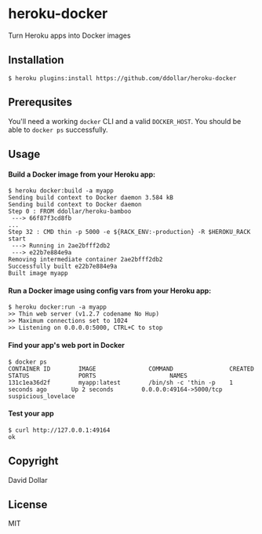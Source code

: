 # heroku-docker

Turn Heroku apps into Docker images

## Installation

    $ heroku plugins:install https://github.com/ddollar/heroku-docker

## Prerequsites

You'll need a working `docker` CLI and a valid `DOCKER_HOST`.
You should be able to `docker ps` successfully.

## Usage

#### Build a Docker image from your Heroku app:

    $ heroku docker:build -a myapp
    Sending build context to Docker daemon 3.584 kB
    Sending build context to Docker daemon
    Step 0 : FROM ddollar/heroku-bamboo
     ---> 66f87f3cd8fb
    ...
    Step 32 : CMD thin -p 5000 -e ${RACK_ENV:-production} -R $HEROKU_RACK start
     ---> Running in 2ae2bfff2db2
     ---> e22b7e884e9a
    Removing intermediate container 2ae2bfff2db2
    Successfully built e22b7e884e9a
    Built image myapp

#### Run a Docker image using config vars from your Heroku app:

    $ heroku docker:run -a myapp
    >> Thin web server (v1.2.7 codename No Hup)
    >> Maximum connections set to 1024
    >> Listening on 0.0.0.0:5000, CTRL+C to stop

#### Find your app's web port in Docker

    $ docker ps
    CONTAINER ID        IMAGE               COMMAND                CREATED             STATUS              PORTS                     NAMES
    131c1ea36d2f        myapp:latest        /bin/sh -c 'thin -p    1 seconds ago       Up 2 seconds        0.0.0.0:49164->5000/tcp   suspicious_lovelace

#### Test your app

    $ curl http://127.0.0.1:49164
    ok

## Copyright

David Dollar

## License

MIT
